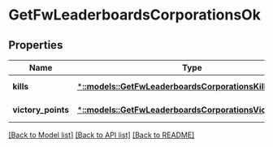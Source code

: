 # GetFwLeaderboardsCorporationsOk

## Properties
Name | Type | Description | Notes
------------ | ------------- | ------------- | -------------
**kills** | [***::models::GetFwLeaderboardsCorporationsKills**](get_fw_leaderboards_corporations_kills.md) |  | [default to null]
**victory_points** | [***::models::GetFwLeaderboardsCorporationsVictoryPoints**](get_fw_leaderboards_corporations_victory_points.md) |  | [default to null]

[[Back to Model list]](../README.md#documentation-for-models) [[Back to API list]](../README.md#documentation-for-api-endpoints) [[Back to README]](../README.md)


